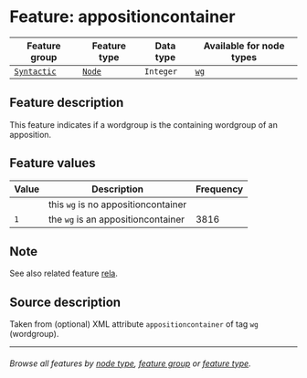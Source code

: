 # Feature: appositioncontainer

Feature group | Feature type | Data type | Available for node types
---  | --- | --- | --- 
[`Syntactic`](featuresbygroup.md#syntactic-features) | [`Node`](featuresbyfeaturetype.md#node-features) | `Integer` | [`wg`](featuresbynodetype.md#wordgroup-nodes)

## Feature description 

This feature indicates if a wordgroup is the containing wordgroup of an apposition.

## Feature values 

Value | Description | Frequency
---  | --- | --- 
` ` | this `wg` is no appositioncontainer | 
`1` | the `wg` is an appositioncontainer | 3816

## Note

See also related feature [rela](rela.md#readme).

## Source description

Taken from (optional) XML attribute `appositioncontainer` of tag `wg` (wordgroup).

---
###### *Browse all features by [node type](featuresbynodetype.md#readme), [feature group](featuresbygroup.md#readme) or [feature type](featuresbyfeaturetype.md#readme).*
